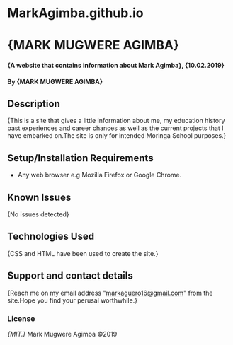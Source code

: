 # MarkAgimba.github.io
# {MARK MUGWERE AGIMBA}
#### {A website that contains information about Mark Agimba}, {10.02.2019}
#### By **{MARK MUGWERE AGIMBA}**
## Description
{This is a site that gives a little information about me, my education history past experiences and career chances as well as the current projects that I have embarked on.The site is only for intended Moringa School purposes.}
## Setup/Installation Requirements
* Any web browser e.g Mozilla Firefox or Google Chrome.
## Known Issues
{No issues detected}
## Technologies Used
{CSS and HTML have been used to create the site.}
## Support and contact details
{Reach me on my email address "markaguero16@gmail.com" from the site.Hope you find your perusal worthwhile.}
### License
*{MIT.}*
Mark Mugwere Agimba ©2019

